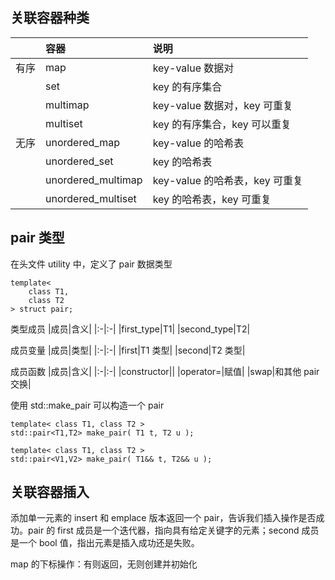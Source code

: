 ## 关联容器种类
||容器|说明|
|:-:|:-|:-|
|有序|map|key-value 数据对|
||set|key 的有序集合|
||multimap|key-value 数据对，key 可重复|
||multiset|key 的有序集合，key 可以重复|
|无序|unordered_map|key-value 的哈希表|
||unordered_set|key 的哈希表|
||unordered_multimap|key-value 的哈希表，key 可重复|
||unordered_multiset|key 的哈希表，key 可重复|

## pair 类型
在头文件 utility 中，定义了 pair 数据类型
```
template<
    class T1,
    class T2
> struct pair;
```
类型成员
|成员|含义|
|:-|:-|
|first_type|T1|
|second_type|T2|

成员变量
|成员|类型|
|:-|:-|
|first|T1 类型|
|second|T2 类型|

成员函数
|成员|含义|
|:-|:-|
|constructor||
|operator=|赋值|
|swap|和其他 pair 交换|

使用 std::make_pair 可以构造一个 pair
```
template< class T1, class T2 >
std::pair<T1,T2> make_pair( T1 t, T2 u );

template< class T1, class T2 >
std::pair<V1,V2> make_pair( T1&& t, T2&& u );
```

## 关联容器插入
添加单一元素的 insert 和 emplace 版本返回一个 pair，告诉我们插入操作是否成功。pair 的 first 成员是一个迭代器，指向具有给定关键字的元素；second 成员是一个 bool 值，指出元素是插入成功还是失败。

map 的下标操作：有则返回，无则创建并初始化